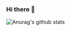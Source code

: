 ### Hi there 👋

![Anurag's github stats](https://github-readme-stats.vercel.app/api?username=Sunshine-ki&show_icons=true&theme=radical)
